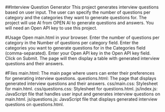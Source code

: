 ##Interview Question Generator
This project generates interview questions based on user input. The user can specify the number of questions per category and the categories they want to generate questions for. The project will use AI from OPEN AI to generate questions and answers. You will need an Open API key to use this project.

#Usage
Open main.html in your browser.
Enter the number of questions per category in the Number of questions per category field.
Enter the categories you want to generate questions for in the Categories field (comma-separated).
Enter your Open API key in the Open API key field.
Click on Submit.
The page will then display a table with generated interview questions and their answers.

#Files
main.html: The main page where users can enter their preferences for generating interview questions.
questions.html: The page that displays generated interview questions and their answers.
css/main.css: Stylesheet for main.html.
css/questions.css: Stylesheet for questions.html.
js/index.js: JavaScript file that handles user input and generates interview questions on main.html.
js/questions.js: JavaScript file that displays generated interview questions on questions.html.